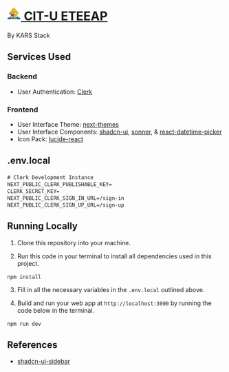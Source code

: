 # [<img src="/public/citu-eteeap-logo.svg" alt="Logo Dark Mode" width="32" height="32"> CIT-U ETEEAP](https://citu-eteeap.vercel.app/)

By KARS Stack

## Services Used

### Backend

- User Authentication: [Clerk](https://dashboard.clerk.com/)

### Frontend

- User Interface Theme: [next-themes](https://www.npmjs.com/package/next-themes)
- User Interface Components: [shadcn-ui](https://ui.shadcn.com/), [sonner](https://sonner.emilkowal.ski/), & [react-datetime-picker](https://www.npmjs.com/package/react-datetime-picker)
- Icon Pack: [lucide-react](https://www.npmjs.com/package/lucide-react)

## .env.local

```env
# Clerk Development Instance
NEXT_PUBLIC_CLERK_PUBLISHABLE_KEY=
CLERK_SECRET_KEY=
NEXT_PUBLIC_CLERK_SIGN_IN_URL=/sign-in
NEXT_PUBLIC_CLERK_SIGN_UP_URL=/sign-up
```

## Running Locally

1. Clone this repository into your machine.

2. Run this code in your terminal to install all dependencies used in this project.

```shell
npm install
```

3. Fill in all the necessary variables in the `.env.local` outlined above. 

4. Build and run your web app at `http://localhost:3000` by running the code below in the terminal.

```shell
npm run dev
```

## References

- [shadcn-ui-sidebar](https://github.com/salimi-my/shadcn-ui-sidebar)
